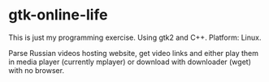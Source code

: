 # gtk-online-life

This is just my programming exercise. Using gtk2 and C++. Platform: Linux.

Parse Russian videos hosting website, get video links and either play them in
media player (currently mplayer) or download with downloader (wget) with no browser.

